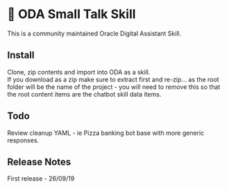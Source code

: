 # 🤖 ODA Small Talk Skill

This is a community maintained Oracle Digital Assistant Skill. 

## Install

Clone, zip contents and import into ODA as a skill.  
If you download as a zip make sure to extract first and re-zip... 
as the root folder will be the name of the project - you will need to remove this so that the root content items are the chatbot skill data items.

## Todo

Review cleanup YAML - ie Pizza banking bot base with more generic responses.

## Release Notes

First release - 26/09/19